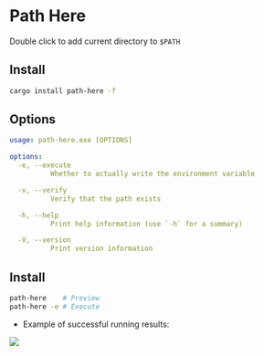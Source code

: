 Path Here
=========

Double click to add current directory to `$PATH`

## Install

```sh
cargo install path-here -f
```

## Options

```yaml
usage: path-here.exe [OPTIONS]

options:
  -e, --execute
          Whether to actually write the environment variable

  -v, --verify
          Verify that the path exists

  -h, --help
          Print help information (use `-h` for a summary)

  -V, --version
          Print version information
```


## Install

```sh
path-here    # Preview
path-here -e # Execute
```

- Example of successful running results:

![](https://user-images.githubusercontent.com/17541209/203804749-83f81a45-e613-4a68-89cc-30948c051cfd.png)
